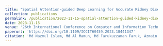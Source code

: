 ```yaml
---
title: "Spatial Attention-guided Deep Learning for Accurate Kidney Disease Classification in CT Scans"
collection: publications
permalink: /publication/2023-11-15-spatial-attention-guided-kidney-disease-classification
date: 2023-11-15
venue: '26th International Conference on Computer and Information Technology (ICCIT), IEEE'
paperurl: 'https://doi.org/10.1109/ICCIT60459.2023.10441347'
citation: 'Md Nazmul Islam, Md Al Mamun, Md Farukuzzaman Faruk, Azmain Yakin Srizon, SM Mahedy Hasan, Barsha Roy. (2023). "Spatial Attention-guided Deep Learning for Accurate Kidney Disease Classification in CT Scans." 26th International Conference on Computer and Information Technology (ICCIT), IEEE.'
---
```




